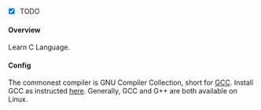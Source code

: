 - [x] TODO

#### Overview

Learn C Language.

#### Config

The commonest compiler is GNU Compiler Collection, short for [GCC](https://gcc.gnu.org/). Install GCC as instructed [here](https://gcc.gnu.org/install/). Generally, GCC and G++ are both available on Linux.


